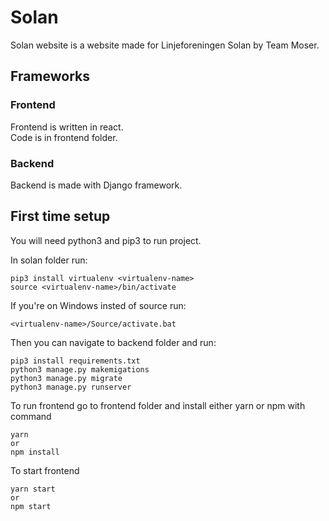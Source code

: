 # Solan
Solan website is a website made for Linjeforeningen Solan by Team Moser.   
## Frameworks
### Frontend
Frontend is written in react.  
Code is in frontend folder.  

### Backend
Backend is made with Django framework.

## First time setup
You will need python3 and pip3 to run project.  

In solan folder run:  
``` 
pip3 install virtualenv <virtualenv-name>  
source <virtualenv-name>/bin/activate
```
If you're on Windows insted of source run:  
```
<virtualenv-name>/Source/activate.bat
```

Then you can navigate to backend folder and run:  
```
pip3 install requirements.txt
python3 manage.py makemigations   
python3 manage.py migrate
python3 manage.py runserver
```

To run frontend go to frontend folder and install either yarn or npm with command
```
yarn
or 
npm install
```
To start frontend 
```
yarn start
or  
npm start 
```
